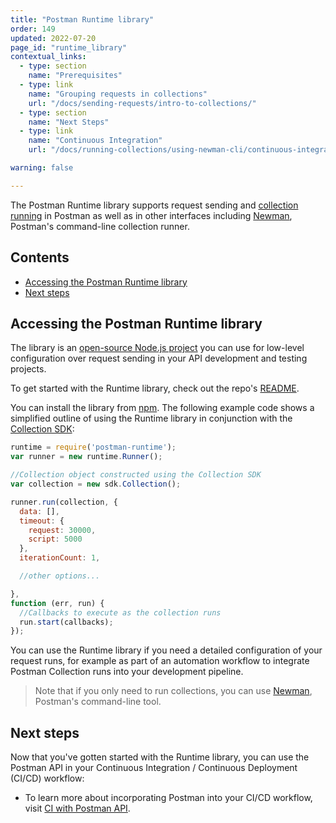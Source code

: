 ```yaml
---
title: "Postman Runtime library"
order: 149
updated: 2022-07-20
page_id: "runtime_library"
contextual_links:
  - type: section
    name: "Prerequisites"
  - type: link
    name: "Grouping requests in collections"
    url: "/docs/sending-requests/intro-to-collections/"
  - type: section
    name: "Next Steps"
  - type: link
    name: "Continuous Integration"
    url: "/docs/running-collections/using-newman-cli/continuous-integration/"

warning: false

---
```


The Postman Runtime library supports request sending and [collection running](/docs/running-collections/intro-to-collection-runs/) in Postman as well as in other interfaces including [Newman](/docs/running-collections/using-newman-cli/command-line-integration-with-newman/), Postman's command-line collection runner.

## Contents

* [Accessing the Postman Runtime library](#accessing-the-postman-runtime-library)
* [Next steps](#next-steps)

## Accessing the Postman Runtime library

The library is an [open-source Node.js project](https://github.com/postmanlabs/postman-runtime/) you can use for low-level configuration over request sending in your API development and testing projects.

To get started with the Runtime library, check out the repo's [README](https://github.com/postmanlabs/postman-runtime).

You can install the library from [npm](https://www.npmjs.com/package/postman-runtime). The following example code shows a simplified outline of using the Runtime library in conjunction with the [Collection SDK](/docs/developer/collection-sdk/):

```js
runtime = require('postman-runtime');
var runner = new runtime.Runner();

//Collection object constructed using the Collection SDK
var collection = new sdk.Collection();

runner.run(collection, {
  data: [],
  timeout: {
    request: 30000,
    script: 5000
  },
  iterationCount: 1,

  //other options...

},
function (err, run) {
  //Callbacks to execute as the collection runs
  run.start(callbacks);
});
```

You can use the Runtime library if you need a detailed configuration of your request runs, for example as part of an automation workflow to integrate Postman Collection runs into your development pipeline.

> Note that if you only need to run collections, you can use [Newman](/docs/running-collections/using-newman-cli/command-line-integration-with-newman/), Postman's command-line tool.

## Next steps

Now that you've gotten started with the Runtime library, you can use the Postman API in your Continuous Integration / Continuous Deployment (CI/CD) workflow:

* To learn more about incorporating Postman into your CI/CD workflow, visit [CI with Postman API](/docs/running-collections/using-newman-cli/continuous-integration/).
